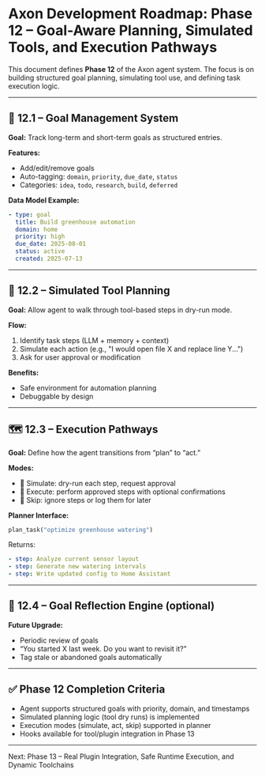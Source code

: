 # Axon Development Roadmap: Phase 12 – Goal-Aware Planning, Simulated Tools, and Execution Pathways

This document defines **Phase 12** of the Axon agent system. The focus is on building structured goal planning, simulating tool use, and defining task execution logic.

---

## 🎯 12.1 – Goal Management System

**Goal:** Track long-term and short-term goals as structured entries.

**Features:**

- Add/edit/remove goals
- Auto-tagging: `domain`, `priority`, `due_date`, `status`
- Categories: `idea`, `todo`, `research`, `build`, `deferred`

**Data Model Example:**

```yaml
- type: goal
  title: Build greenhouse automation
  domain: home
  priority: high
  due_date: 2025-08-01
  status: active
  created: 2025-07-13
```

---

## 🧠 12.2 – Simulated Tool Planning

**Goal:** Allow agent to walk through tool-based steps in dry-run mode.

**Flow:**

1. Identify task steps (LLM + memory + context)
2. Simulate each action (e.g., "I would open file X and replace line Y...")
3. Ask for user approval or modification

**Benefits:**

- Safe environment for automation planning
- Debuggable by design

---

## 🗺 12.3 – Execution Pathways

**Goal:** Define how the agent transitions from “plan” to “act.”

**Modes:**

- 🧪 Simulate: dry-run each step, request approval
- 🏁 Execute: perform approved steps with optional confirmations
- 🛑 Skip: ignore steps or log them for later

**Planner Interface:**

```python
plan_task("optimize greenhouse watering")
```

Returns:

```yaml
- step: Analyze current sensor layout
- step: Generate new watering intervals
- step: Write updated config to Home Assistant
```

---

## 🔄 12.4 – Goal Reflection Engine (optional)

**Future Upgrade:**

- Periodic review of goals
- “You started X last week. Do you want to revisit it?”
- Tag stale or abandoned goals automatically

---

## ✅ Phase 12 Completion Criteria

- Agent supports structured goals with priority, domain, and timestamps
- Simulated planning logic (tool dry runs) is implemented
- Execution modes (simulate, act, skip) supported in planner
- Hooks available for tool/plugin integration in Phase 13

---

Next: Phase 13 – Real Plugin Integration, Safe Runtime Execution, and Dynamic Toolchains

